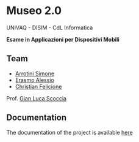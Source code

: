 # Museo 2.0

UNIVAQ - DISIM - CdL Informatica

**Esame in Applicazioni per Dispositivi Mobili**

## Team
- [Arrotini Simone](https://github.com/simonearrotini)
- [Erasmo Alessio](https://github.com/alessioerasmo/)
- [Christian Felicione](https://github.com/christianfe/)

Prof. [Gian Luca Scoccia](https://github.com/gianlucascoccia/)

## Documentation

The documentation of the project is available [here](docs/Template.pdf)
